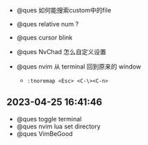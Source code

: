 - @ques 如何能搜索custom中的file
- @ques relative num ?

- @ques cursor blink

- @ques NvChad 怎么自定义设置

- @ques nvim 从 terminal 回到原来的 window
  - `:tnoremap <Esc> <C-\><C-n>`

## 2023-04-25 16:41:46

- @ques toggle terminal
- @ques nvim lua set directory
- @ques VimBeGood
